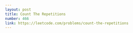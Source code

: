 ```yaml
---
layout: post
title: Count The Repetitions
number: 466
link: https://leetcode.com/problems/count-the-repetitions
---
```

